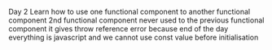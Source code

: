 Day 2 Learn
how to use one functional component to another functional component 
<functionalcomponent/>
2nd functional component never used to the previous functional component it gives throw reference error because end of the day everything is javascript and we cannot use const  value before initialisation
